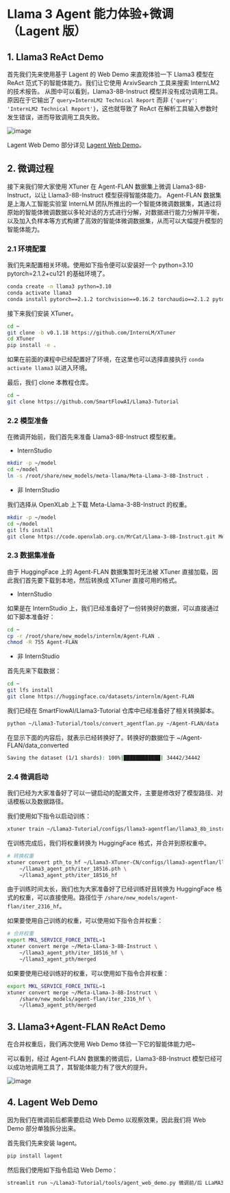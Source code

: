 # Llama 3 Agent 能力体验+微调（Lagent 版）

## 1. Llama3 ReAct Demo

首先我们先来使用基于 Lagent 的 Web Demo 来直观体验一下 Llama3 模型在 ReAct 范式下的智能体能力。我们让它使用 ArxivSearch 工具来搜索 InternLM2 的技术报告。
从图中可以看到，Llama3-8B-Instruct 模型并没有成功调用工具。原因在于它输出了 `query=InternLM2 Technical Report` 而非 `{'query': 'InternLM2 Technical Report'}`，这也就导致了 ReAct 在解析工具输入参数时发生错误，进而导致调用工具失败。 

![image](https://github.com/SmartFlowAI/Llama3-Tutorial/assets/75657629/f9e91a2e-3e46-478a-a906-4d9626c7e269)

Lagent Web Demo 部分详见 [Lagent Web Demo](#4-lagent-web-demo)。

## 2. 微调过程

接下来我们带大家使用 XTuner 在 Agent-FLAN 数据集上微调 Llama3-8B-Instruct，以让 Llama3-8B-Instruct 模型获得智能体能力。
Agent-FLAN 数据集是上海人工智能实验室 InternLM 团队所推出的一个智能体微调数据集，其通过将原始的智能体微调数据以多轮对话的方式进行分解，对数据进行能力分解并平衡，以及加入负样本等方式构建了高效的智能体微调数据集，从而可以大幅提升模型的智能体能力。

### 2.1 环境配置

我们先来配置相关环境。使用如下指令便可以安装好一个 python=3.10 pytorch=2.1.2+cu121 的基础环境了。

```bash
conda create -n llama3 python=3.10
conda activate llama3
conda install pytorch==2.1.2 torchvision==0.16.2 torchaudio==2.1.2 pytorch-cuda=12.1 -c pytorch -c nvidia
```

接下来我们安装 XTuner。

```bash
cd ~
git clone -b v0.1.18 https://github.com/InternLM/XTuner
cd XTuner
pip install -e .
```

如果在前面的课程中已经配置好了环境，在这里也可以选择直接执行 `conda activate llama3` 以进入环境。

最后，我们 clone 本教程仓库。

```bash
cd ~
git clone https://github.com/SmartFlowAI/Llama3-Tutorial
```

### 2.2 模型准备

在微调开始前，我们首先来准备 Llama3-8B-Instruct 模型权重。

- InternStudio

```bash
mkdir -p ~/model
cd ~/model
ln -s /root/share/new_models/meta-llama/Meta-Llama-3-8B-Instruct .
```

- 非 InternStudio

我们选择从 OpenXLab 上下载 Meta-Llama-3-8B-Instruct 的权重。

```bash
mkdir -p ~/model
cd ~/model
git lfs install
git clone https://code.openxlab.org.cn/MrCat/Llama-3-8B-Instruct.git Meta-Llama-3-8B-Instruct
```

### 2.3 数据集准备

由于 HuggingFace 上的 Agent-FLAN 数据集暂时无法被 XTuner 直接加载，因此我们首先要下载到本地，然后转换成 XTuner 直接可用的格式。

- InternStudio

如果是在 InternStudio 上，我们已经准备好了一份转换好的数据，可以直接通过如下脚本准备好：

```bash
cd ~
cp -r /root/share/new_models/internlm/Agent-FLAN .
chmod -R 755 Agent-FLAN
```

- 非 InternStudio

首先先来下载数据：

```bash
cd ~
git lfs install
git clone https://huggingface.co/datasets/internlm/Agent-FLAN
```

我们已经在 SmartFlowAI/Llama3-Tutorial 仓库中已经准备好了相关转换脚本。

```bash
python ~/Llama3-Tutorial/tools/convert_agentflan.py ~/Agent-FLAN/data
```

在显示下面的内容后，就表示已经转换好了。转换好的数据位于 ~/Agent-FLAN/data_converted

```bash
Saving the dataset (1/1 shards): 100%|████████████| 34442/34442
```

### 2.4 微调启动

我们已经为大家准备好了可以一键启动的配置文件，主要是修改好了模型路径、对话模板以及数据路径。

我们使用如下指令以启动训练：

```bash
xtuner train ~/Llama3-Tutorial/configs/llama3-agentflan/llama3_8b_instruct_qlora_agentflan_3e.py --work-dir ~/llama3_agent_pth
```

在训练完成后，我们将权重转换为 HuggingFace 格式，并合并到原权重中。

```bash
# 转换权重
xtuner convert pth_to_hf ~/Llama3-XTuner-CN/configs/llama3-agentflan/llama3_8b_instruct_qlora_agentflan_3e.py \
    ~/llama3_agent_pth/iter_18516.pth \
    ~/llama3_agent_pth/iter_18516_hf
```

由于训练时间太长，我们也为大家准备好了已经训练好且转换为 HuggingFace 格式的权重，可以直接使用。路径位于 `/share/new_models/agent-flan/iter_2316_hf`。

如果要使用自己训练的权重，可以使用如下指令合并权重：

```bash
# 合并权重
export MKL_SERVICE_FORCE_INTEL=1
xtuner convert merge ~/Meta-Llama-3-8B-Instruct \
    ~/llama3_agent_pth/iter_18516_hf \
    ~/llama3_agent_pth/merged
```

如果要使用已经训练好的权重，可以使用如下指令合并权重：

```bash
export MKL_SERVICE_FORCE_INTEL=1
xtuner convert merge ~/Meta-Llama-3-8B-Instruct \
    /share/new_models/agent-flan/iter_2316_hf \
    ~/llama3_agent_pth/merged
```

## 3. Llama3+Agent-FLAN ReAct Demo

在合并权重后，我们再次使用 Web Demo 体验一下它的智能体能力吧~

可以看到，经过 Agent-FLAN 数据集的微调后，Llama3-8B-Instruct 模型已经可以成功地调用工具了，其智能体能力有了很大的提升。

![image](https://github.com/SmartFlowAI/Llama3-Tutorial/assets/75657629/19a3b644-56b3-4b38-99c8-c6133d29f119)

## 4. Lagent Web Demo

因为我们在微调前后都需要启动 Web Demo 以观察效果，因此我们将 Web Demo 部分单独拆分出来。

首先我们先来安装 lagent。

```bash
pip install lagent
```

然后我们使用如下指令启动 Web Demo：

```bash
streamlit run ~/Llama3-Tutorial/tools/agent_web_demo.py 微调前/后 LLaMA3 模型路径
```
